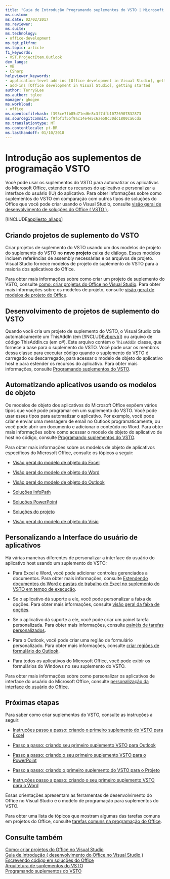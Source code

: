 ```yaml
---
title: "Guia de Introdução Programando suplementos do VSTO | Microsoft Docs"
ms.custom: 
ms.date: 02/02/2017
ms.reviewer: 
ms.suite: 
ms.technology:
- office-development
ms.tgt_pltfrm: 
ms.topic: article
f1_keywords:
- VST.ProjectItem.Outlook
dev_langs:
- VB
- CSharp
helpviewer_keywords:
- application-level add-ins [Office development in Visual Studio], getting started
- add-ins [Office development in Visual Studio], getting started
author: TerryGLee
ms.author: tglee
manager: ghogen
ms.workload:
- office
ms.openlocfilehash: f395ce7fb85d71ed6e8c3f7dfb10726907832873
ms.sourcegitcommit: f9fbf1f55f9ac14e4e5c6ae58c30dc1800ca6cda
ms.translationtype: MT
ms.contentlocale: pt-BR
ms.lasthandoff: 01/10/2018
---
```

# <a name="getting-started-programming-vsto-add-ins"></a>Introdução aos suplementos de programação VSTO
  Você pode usar os suplementos do VSTO para automatizar os aplicativos do Microsoft Office, estender os recursos do aplicativo e personalizar a interface do usuário (IU) do aplicativo. Para obter informações sobre como suplementos do VSTO em comparação com outros tipos de soluções do Office que você pode criar usando o Visual Studio, consulte [visão geral de desenvolvimento de soluções do Office &#40; VSTO &#41; ](../vsto/office-solutions-development-overview-vsto.md).  
  
 [!INCLUDE[appliesto_allapp](../vsto/includes/appliesto-allapp-md.md)]  
  
## <a name="creating-vsto-add-in-projects"></a>Criando projetos de suplemento do VSTO  
 Criar projetos de suplemento do VSTO usando um dos modelos de projeto do suplemento do VSTO no **novo projeto** caixa de diálogo. Esses modelos incluem referências de assembly necessárias e os arquivos de projeto. Visual Studio fornece modelos de projeto de suplemento do VSTO para a maioria dos aplicativos do Office.  
  
 Para obter mais informações sobre como criar um projeto de suplemento do VSTO, consulte [como: criar projetos do Office no Visual Studio](../vsto/how-to-create-office-projects-in-visual-studio.md). Para obter mais informações sobre os modelos de projeto, consulte [visão geral de modelos de projeto do Office](../vsto/office-project-templates-overview.md).  
  
## <a name="developing-vsto-add-in-projects"></a>Desenvolvimento de projetos de suplemento do VSTO  
 Quando você cria um projeto de suplemento do VSTO, o Visual Studio cria automaticamente um ThisAddIn (em [!INCLUDE[vbprvb](../sharepoint/includes/vbprvb-md.md)]) ou arquivo de código ThisAddIn.cs (em c#). Este arquivo contém o `ThisAddIn` classe, que fornece a base para o suplemento do VSTO. Você pode usar os membros dessa classe para executar código quando o suplemento do VSTO é carregado ou descarregado, para acessar o modelo de objeto do aplicativo host e para estender os recursos do aplicativo. Para obter mais informações, consulte [Programando suplementos do VSTO](../vsto/programming-vsto-add-ins.md).  
  
## <a name="automating-applications-by-using-the-object-models"></a>Automatizando aplicativos usando os modelos de objeto  
 Os modelos de objeto dos aplicativos do Microsoft Office expõem vários tipos que você pode programar em um suplemento do VSTO. Você pode usar esses tipos para automatizar o aplicativo. Por exemplo, você pode criar e enviar uma mensagem de email no Outlook programaticamente, ou você pode abrir um documento e adicionar o conteúdo no Word. Para obter mais informações sobre como acessar o modelo de objeto do aplicativo de host no código, consulte [Programando suplementos do VSTO](../vsto/programming-vsto-add-ins.md).  
  
 Para obter mais informações sobre os modelos de objeto de aplicativos específicos do Microsoft Office, consulte os tópicos a seguir:  
  
-   [Visão geral do modelo de objeto do Excel](../vsto/excel-object-model-overview.md)  
  
-   [Visão geral do modelo de objeto do Word](../vsto/word-object-model-overview.md)  
  
-   [Visão geral do modelo de objeto do Outlook](../vsto/outlook-object-model-overview.md)  
  
-   [Soluções InfoPath](../vsto/infopath-solutions.md)  
  
-   [Soluções PowerPoint](../vsto/powerpoint-solutions.md)  
  
-   [Soluções do projeto](../vsto/project-solutions.md)  
  
-   [Visão geral do modelo de objeto do Visio](../vsto/visio-object-model-overview.md)  
  
## <a name="customizing-the-user-interface-of-applications"></a>Personalizando a Interface do usuário de aplicativos  
 Há várias maneiras diferentes de personalizar a interface do usuário do aplicativo host usando um suplemento do VSTO:  
  
-   Para Excel e Word, você pode adicionar controles gerenciados a documentos. Para obter mais informações, consulte [Estendendo documentos do Word e pastas de trabalho do Excel no suplemento do VSTO em tempo de execução](../vsto/extending-word-documents-and-excel-workbooks-in-vsto-add-ins-at-run-time.md).  
  
-   Se o aplicativo dá suporte a ele, você pode personalizar a faixa de opções. Para obter mais informações, consulte [visão geral da faixa de opções](../vsto/ribbon-overview.md).  
  
-   Se o aplicativo dá suporte a ele, você pode criar um painel tarefa personalizada. Para obter mais informações, consulte [painéis de tarefas personalizados](../vsto/custom-task-panes.md).  
  
-   Para o Outlook, você pode criar uma região de formulário personalizado. Para obter mais informações, consulte [criar regiões de formulário do Outlook](../vsto/creating-outlook-form-regions.md).  
  
-   Para todos os aplicativos do Microsoft Office, você pode exibir os formulários do Windows no seu suplemento do VSTO.  
  
 Para obter mais informações sobre como personalizar os aplicativos de interface do usuário do Microsoft Office, consulte [personalização da interface do usuário do Office](../vsto/office-ui-customization.md).  
  
## <a name="next-steps"></a>Próximas etapas  
 Para saber como criar suplementos do VSTO, consulte as instruções a seguir:  
  
-   [Instruções passo a passo: criando o primeiro suplemento do VSTO para Excel](../vsto/walkthrough-creating-your-first-vsto-add-in-for-excel.md)  
  
-   [Passo a passo: criando seu primeiro suplemento VSTO para Outlook](../vsto/walkthrough-creating-your-first-vsto-add-in-for-outlook.md)  
  
-   [Passo a passo: criando o seu primeiro suplemento VSTO para o PowerPoint](../vsto/walkthrough-creating-your-first-vsto-add-in-for-powerpoint.md)  
  
-   [Passo a passo: criando o primeiro suplemento do VSTO para o Projeto](../vsto/walkthrough-creating-your-first-vsto-add-in-for-project.md)  
  
-   [Instruções passo a passo: criando o seu primeiro suplemento VSTO para o Word](../vsto/walkthrough-creating-your-first-vsto-add-in-for-word.md)  
  
 Essas orientações apresentam as ferramentas de desenvolvimento do Office no Visual Studio e o modelo de programação para suplementos do VSTO.  
  
 Para obter uma lista de tópicos que mostram algumas das tarefas comuns em projetos do Office, consulte [tarefas comuns na programação do Office](../vsto/common-tasks-in-office-programming.md).  
  
## <a name="see-also"></a>Consulte também  
 [Como: criar projetos do Office no Visual Studio](../vsto/how-to-create-office-projects-in-visual-studio.md)   
 [Guia de Introdução &#40; desenvolvimento do Office no Visual Studio &#41;](../vsto/getting-started-office-development-in-visual-studio.md)   
 [Escrevendo código em soluções do Office](../vsto/writing-code-in-office-solutions.md)   
 [Arquitetura de suplementos do VSTO](../vsto/architecture-of-vsto-add-ins.md)   
 [Programando suplementos do VSTO](../vsto/programming-vsto-add-ins.md)  
  
  